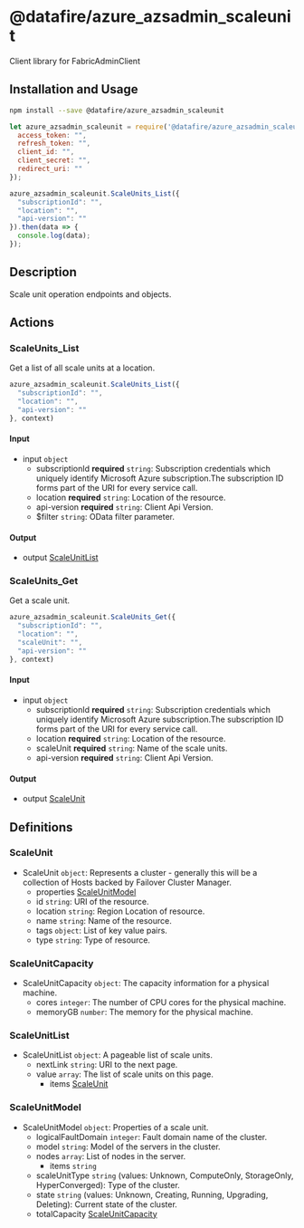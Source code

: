 # @datafire/azure_azsadmin_scaleunit

Client library for FabricAdminClient

## Installation and Usage
```bash
npm install --save @datafire/azure_azsadmin_scaleunit
```
```js
let azure_azsadmin_scaleunit = require('@datafire/azure_azsadmin_scaleunit').create({
  access_token: "",
  refresh_token: "",
  client_id: "",
  client_secret: "",
  redirect_uri: ""
});

azure_azsadmin_scaleunit.ScaleUnits_List({
  "subscriptionId": "",
  "location": "",
  "api-version": ""
}).then(data => {
  console.log(data);
});
```

## Description

Scale unit operation endpoints and objects.

## Actions

### ScaleUnits_List
Get a list of all scale units at a location.


```js
azure_azsadmin_scaleunit.ScaleUnits_List({
  "subscriptionId": "",
  "location": "",
  "api-version": ""
}, context)
```

#### Input
* input `object`
  * subscriptionId **required** `string`: Subscription credentials which uniquely identify Microsoft Azure subscription.The subscription ID forms part of the URI for every service call.
  * location **required** `string`: Location of the resource.
  * api-version **required** `string`: Client Api Version.
  * $filter `string`: OData filter parameter.

#### Output
* output [ScaleUnitList](#scaleunitlist)

### ScaleUnits_Get
Get a scale unit.


```js
azure_azsadmin_scaleunit.ScaleUnits_Get({
  "subscriptionId": "",
  "location": "",
  "scaleUnit": "",
  "api-version": ""
}, context)
```

#### Input
* input `object`
  * subscriptionId **required** `string`: Subscription credentials which uniquely identify Microsoft Azure subscription.The subscription ID forms part of the URI for every service call.
  * location **required** `string`: Location of the resource.
  * scaleUnit **required** `string`: Name of the scale units.
  * api-version **required** `string`: Client Api Version.

#### Output
* output [ScaleUnit](#scaleunit)



## Definitions

### ScaleUnit
* ScaleUnit `object`: Represents a cluster - generally this will be a collection of Hosts backed by Failover Cluster Manager.
  * properties [ScaleUnitModel](#scaleunitmodel)
  * id `string`: URI of the resource.
  * location `string`: Region Location of resource.
  * name `string`: Name of the resource.
  * tags `object`: List of key value pairs.
  * type `string`: Type of resource.

### ScaleUnitCapacity
* ScaleUnitCapacity `object`: The capacity information for a physical machine.
  * cores `integer`: The number of CPU cores for the physical machine.
  * memoryGB `number`: The memory for the physical machine.

### ScaleUnitList
* ScaleUnitList `object`: A pageable list of scale units.
  * nextLink `string`: URI to the next page.
  * value `array`: The list of scale units on this page.
    * items [ScaleUnit](#scaleunit)

### ScaleUnitModel
* ScaleUnitModel `object`: Properties of a scale unit.
  * logicalFaultDomain `integer`: Fault domain name of the cluster.
  * model `string`: Model of the servers in the cluster.
  * nodes `array`: List of nodes in the server.
    * items `string`
  * scaleUnitType `string` (values: Unknown, ComputeOnly, StorageOnly, HyperConverged): Type of the cluster.
  * state `string` (values: Unknown, Creating, Running, Upgrading, Deleting): Current state of the cluster.
  * totalCapacity [ScaleUnitCapacity](#scaleunitcapacity)


